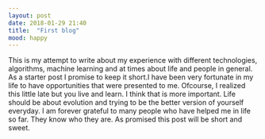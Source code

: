 ```yaml
---
layout: post
date: 2018-01-29 21:40
title:  "First blog"
mood: happy
---
```


This is my attempt to write about my experience with different technologies, algorithms, machine learning and at times about
life and people in general. As a starter post I promise to keep it short.I have been very fortunate in my life to have opportunities that were presented to me. Ofcourse, I realized
this little late but you live and learn. I think that is more important. Life should be about evolution and trying to be
the better version of yourself everyday. I am forever grateful to many people who have helped me in life so far. They know who they are.
As promised this post will be short and sweet.
